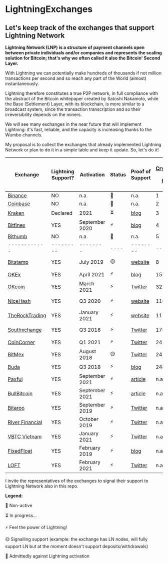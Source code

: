 # LightningExchanges
## Let's keep track of the exchanges that support Lightning Network

**Lightning Network (LNP) is a structure of payment channels open between private individuals and/or companies and represents the scaling solution for Bitcoin; that's why we often called it also the Bitcoin' Second Layer.**

With Lightning we can potentially make hundreds of thousands if not million transactions per second and so reach any part of the World (almost) instantaneously.

Lightning therefore constitutes a true P2P network, in full compliance with the abstract of the Bitcoin whitepaper created by Satoshi Nakamoto, while the Base (Settlement) Layer, with its blockchain, is more similar to a broadcast system, since the transaction transcription and so their irreversibility depends on the miners.



We will see many exchanges in the near future that will implement Lightning: it's fast, reliable, and the capacity is increasing thanks to the Wumbo channels.

My proposal is to collect the exchanges that already implemented Lightning Network or plan to do it in a simple table and keep it update.
So, let's do it!


 Exchange | Lightning Support? | Activation | Status | Proof of Support | [Top Cryptocurrency Spot Exchanges Position](https://coinmarketcap.com/it/rankings/exchanges/) | Node URI | KYC on deposit/withdraw | Min. Chan Capacity (BTC)
 ------------ | ------------- | ------------- | ------- | ------------- | ------------- | ------------- | ------------- | -------------
[Binance](https://binance.com) | NO | n.a. | :red_circle: | n.a. | 1 | n.a. | n.a. | n.a.
[Coinbase](https://coinbase.com)| NO | n.a. | :red_circle: | n.a. | 2 | n.a. | n.a. | n.a.
[Kraken](https://kraken.com)| Declared | 2021 | :hourglass_flowing_sand: | [blog](https://blog.kraken.com/post/7225/a-need-for-speed-kraken-to-launch-bitcoin-lightning-%E2%9A%A1%EF%B8%8F-integration-in-2021/) | 3 | n.a. | n.a. | n.a.
[Bitfinex](https://bitfinex.com)| YES | September 2020 | :zap: | [blog](https://blog.bitfinex.com/trading/bitfinex-supports-the-lightning-networks-wumbo-channels/) | 4 | [Link](https://ln.bitfinex.com/) bfx-lnd0, bfx-lnd1 | YES | 0.04
[Bithumb](https://bithumb.com)| NO | n.a. | :red_circle: | n.a. | 5 | n.a. | n.a. | n.a.
 ------------ | --------- | -------- | ---- | -------- | -------- | -------- | -------- | -----
[Bitstamp](https://www.bitstamp.net/)| YES | July 2019 | :yellow_circle: | [website](https://www.bitstamp.net/lightning-network-node/) | 8 | [Link](https://www.bitstamp.net/lightning-network-node/) ln.bitstamp.net | YES | 0.0002
[OKEx](https://okex.com)| YES | April 2021 | :zap: | [blog](https://www.okex.com/support/hc/en-us/articles/360059600412) | 15 | [Link](https://1ml.com/node/0294ac3e099def03c12a37e30fe5364b1223fd60069869142ef96580c8439c2e0a) okex | YES | 0.04
[OKcoin](https://okcoin.com)| YES | March 2021 | :zap: | [Twitter](https://twitter.com/OKCoin/status/1367565547651559424) | 32 | [Link](https://1ml.com/node/036b53093df5a932deac828cca6d663472dbc88322b05eec1d42b26ab9b16caa1c) okcoin | YES | 0.04
[NiceHash](https://www.nicehash.com/) | YES | Q3 2020 | :zap: | [website](https://www.nicehash.com/nicehash-lightning-network-node) | 116 | [Link](https://www.nicehash.com/nicehash-lightning-network-node) ln.nicehash.com | n.a. | 0.005
[TheRockTrading](https://www.therocktrading.com/) | YES | January 2021 | :zap: | [website](https://www.therocktrading.com/en/lightning-network ) | 117 | [Link](https://1ml.com/node/032d5ca945dc4887bc9a026f44d60c881595023e3d7e66db803ff86c3b3c09da1b) TheRockLightning | YES | 0.0002
[Southxchange](https://main.southxchange.com/) | YES | Q3 2018 | :zap: | [Twitter](https://twitter.com/southxchange/status/1049223479407599616) | 176 | [Link](https://1ml.com/node/0260fab633066ed7b1d9b9b8a0fac87e1579d1709e874d28a0d171a1f5c43bb877) southxchange.com | NO | 0.0002
[CoinCorner](https://coincorner.com) | YES | Q1 2021 | :zap: | [Twitter](https://twitter.com/CoinCorner/status/1346470541448761344) | 242 | n.a. | n.a. | n.a.
[BitMex](https://bitmex.com/) | YES | August 2018 | 🟡 | [Twitter](https://twitter.com/BitMEXResearch/status/1031814678371069952) | 247 | [Link](https://1ml.com/node/0287416bd553ff2630ff54640e3a7e4230d632387039313bf5a24d7df2006e13c2) BitMexResearch | YES | n.a.
[Buda](https://buda.com) | YES | Q3 2018 | :zap: | [blog](https://blog.buda.com/prueba-lightning-network-en-buda-com/) | 248 | n.a. | YES | n.a.
[Paxful](https://paxful.com) | YES | September 2021 | :zap: | [article](https://paxful.com/blog/lighting-network-integration) | n.a. | n.a. | n.a. | n.a.
[BullBitcoin](https://bullbitcoin.com) | YES | September 2021 | :zap: | [article](https://medium.com/bull-bitcoin/scaling-bull-bitcoins-non-custodial-services-with-the-lightning-network-782585d96098) | n.a. | [Link](https://1ml.com/node/020a1df50b701331a29782093210460b10eee0ac5ef6a01b9c51dff9b8fddf5fb0) bullbitcoin.com | n.a. | n.a.
[Bitaroo](https://bitaroo.com.au/) | YES | September 2019 | :zap: | [Twitter](https://twitter.com/BitarooExchange/status/1307999122151022594) | n.a. | n.a. | YES | n.a.
[River Financial](https://river.com/) | YES | October 2019 | :zap: | [Twitter](https://twitter.com/AndrewBenson/status/1354131122980982785) | n.a. | [Link](https://ln.river.com/) ln.river.com | YES | n.a. | n.a.
[VBTC Vietnam](https://vbtc.exchange/) | YES | January 2021 | :zap: | [Twitter](https://twitter.com/VBTC_Vietnam/status/1353564136702005248) | n.a. | n.a. | YES | n.a.
[FixedFloat](https://fixedfloat.com/) | YES | February 2019 | :zap: | [blog](https://fixedfloat.com/blog/currency/lightning-network) | n.a. | [Link](https://1ml.com/node/037f990e61acee8a7697966afd29dd88f3b1f8a7b14d625c4f8742bd952003a590) fixedfloat.com | NO | n.a.
[LOFT](https://loft.trade/) | YES | February 2021 | :zap: | [Twitter](https://twitter.com/LoftTrade/status/1370047636728844288) | n.a. | n.a. | YES | n.a.

I invite the representatives of the exchanges to signal their support to Lightning Network also in this repo.

**Legend:**

:red_circle: Non-active 

:hourglass_flowing_sand: In progress...

:zap: Feel the power of Lightning!

:yellow_circle: Signalling support (example: the exchange has LN nodes, will fully support LN but at the moment doesn't support deposits/withdrawals)

:poop: Admittedly against Lightning activation

